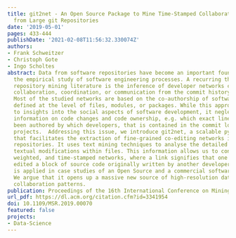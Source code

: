 ```yaml
---
title: git2net - An Open Source Package to Mine Time-Stamped Collaboration Networks
  from Large git Repositories
date: '2019-05-01'
pages: 433-444
publishDate: '2021-02-08T11:56:32.330074Z'
authors:
- Frank Schweitzer
- Christoph Gote
- Ingo Scholtes
abstract: Data from software repositories have become an important foundation for
  the empirical study of software engineering processes. A recurring theme in the
  repository mining literature is the inference of developer networks capturing e.g.
  collaboration, coordination, or communication from the commit history of projects.
  Most of the studied networks are based on the co-authorship of software artefacts
  defined at the level of files, modules, or packages. While this approach has led
  to insights into the social aspects of software development, it neglects detailed
  information on code changes and code ownership, e.g. which exact lines of code have
  been authored by which developers, that is contained in the commit log of software
  projects.  Addressing this issue, we introduce git2net, a scalable python software
  that facilitates the extraction of fine-grained co-editing networks in large git
  repositories. It uses text mining techniques to analyse the detailed history of
  textual modifications within files. This information allows us to construct directed,
  weighted, and time-stamped networks, where a link signifies that one developer has
  edited a block of source code originally written by another developer. Our tool
  is applied in case studies of an Open Source and a commercial software project.
  We argue that it opens up a massive new source of high-resolution data on human
  collaboration patterns.
publication: Proceedings of the 16th International Conference on Mining Software Repositories
url_pdf: https://dl.acm.org/citation.cfm?id=3341954
doi: 10.1109/MSR.2019.00070
featured: false
projects:
- Data-Science
---
```

